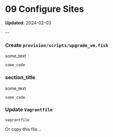 # 09 Configure Sites

**Updated:** 2024-02-03

--

### Create `provision/scripts/upgrade_vm.fish`

some_text

```
some_code
```

### section_title

some_text

```
some_code
```

### Update `Vagrantfile`

```
vagrantfile
```

Or copy this file...

```
